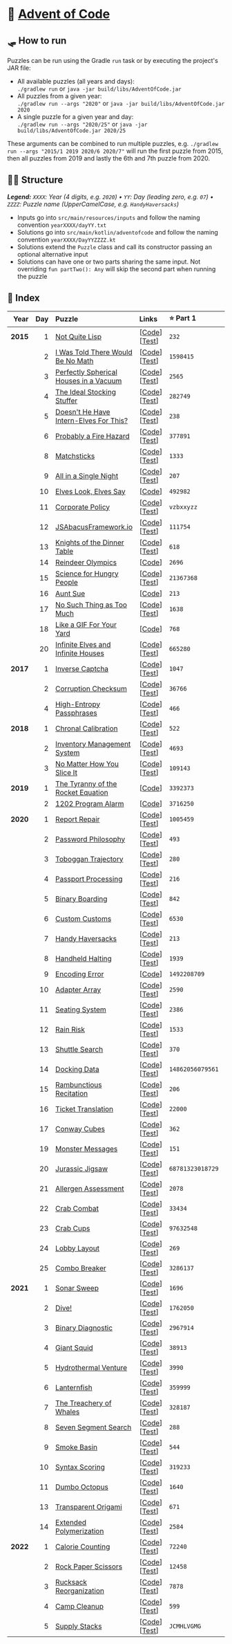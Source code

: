 # 🎄 [Advent of Code](https://adventofcode.com)

## 🛷 How to run

Puzzles can be run using the Gradle `run` task or by executing the project's JAR file:

* All available puzzles (all years and days):  
  `./gradlew run` or `java -jar build/libs/AdventOfCode.jar`
* All puzzles from a given year:  
  `./gradlew run --args "2020"` or `java -jar build/libs/AdventOfCode.jar 2020`
* A single puzzle for a given year and day:  
  `./gradlew run --args "2020/25"` or `java -jar build/libs/AdventOfCode.jar 2020/25`

These arguments can be combined to run multiple puzzles, e.g.
`./gradlew run --args "2015/1 2019 2020/6 2020/7"` will run the first puzzle from 2015, then all puzzles from 2019 and lastly the 6th and 7th puzzle from 2020.

## 🎅🏻 Structure

***Legend:** `XXXX`: Year (4 digits, e.g. `2020`) &bullet; `YY`: Day (leading zero, e.g. `07`) &bullet; `ZZZZ`: Puzzle name (UpperCamelCase, e.g. `HandyHaversacks`)*

* Inputs go into `src/main/resources/inputs` and follow the naming convention `yearXXXX/dayYY.txt`
* Solutions go into `src/main/kotlin/adventofcode` and follow the naming convention `yearXXXX/DayYYZZZZ.kt`
* Solutions extend the `Puzzle` class and call its constructor passing an optional alternative input
* Solutions can have one or two parts sharing the same input. Not overriding `fun partTwo(): Any` will skip the second part when running the puzzle

## 🎁 Index

|     Year | Day | Puzzle                                                                        | Links                                                                                                                                                                                   | ⭐️ Part 1        | ⭐️ Part 2                                        |
|---------:|----:|:------------------------------------------------------------------------------|:----------------------------------------------------------------------------------------------------------------------------------------------------------------------------------------|:-----------------|:-------------------------------------------------|
| **2015** |   1 | [Not Quite Lisp](https://adventofcode.com/2015/day/1)                         | [[Code](src/main/kotlin/adventofcode/year2015/Day01NotQuiteLisp.kt)] [[Test](src/test/kotlin/adventofcode/year2015/Day01NotQuiteLispSpec.kt)]                                           | `232`            | `1783`                                           |
|          |   2 | [I Was Told There Would Be No Math](https://adventofcode.com/2015/day/2)      | [[Code](src/main/kotlin/adventofcode/year2015/Day02IWasToldThereWouldBeNoMath.kt)] [[Test](src/test/kotlin/adventofcode/year2015/Day02IWasToldThereWouldBeNoMathSpec.kt)]               | `1598415`        | `3812909`                                        |
|          |   3 | [Perfectly Spherical Houses in a Vacuum](https://adventofcode.com/2015/day/3) | [[Code](src/main/kotlin/adventofcode/year2015/Day03PerfectlySphericalHousesInAVacuum.kt)] [[Test](src/test/kotlin/adventofcode/year2015/Day03PerfectlySphericalHousesInAVacuumSpec.kt)] | `2565`           | `2639`                                           |
|          |   4 | [The Ideal Stocking Stuffer](https://adventofcode.com/2015/day/4)             | [[Code](src/main/kotlin/adventofcode/year2015/Day04TheIdealStockingStuffer.kt)] [[Test](src/test/kotlin/adventofcode/year2015/Day04TheIdealStockingStufferSpec.kt)]                     | `282749`         | `9962624`                                        |
|          |   5 | [Doesn't He Have Intern-Elves For This?](https://adventofcode.com/2015/day/5) | [[Code](src/main/kotlin/adventofcode/year2015/Day05DoesntHeHaveInternElvesForThis.kt)] [[Test](src/test/kotlin/adventofcode/year2015/Day05DoesntHeHaveInternElvesForThisSpec.kt)]       | `238`            | `69`                                             |
|          |   6 | [Probably a Fire Hazard](https://adventofcode.com/2015/day/6)                 | [[Code](src/main/kotlin/adventofcode/year2015/Day06ProbablyAFireHazard.kt)] [[Test](src/test/kotlin/adventofcode/year2015/Day06ProbablyAFireHazardSpec.kt)]                             | `377891`         | `14110788`                                       |
|          |   8 | [Matchsticks](https://adventofcode.com/2015/day/8)                            | [[Code](src/main/kotlin/adventofcode/year2015/Day08Matchsticks.kt)] [[Test](src/test/kotlin/adventofcode/year2015/Day08MatchsticksSpec.kt)]                                             | `1333`           | `2046`                                           |
|          |   9 | [All in a Single Night](https://adventofcode.com/2015/day/9)                  | [[Code](src/main/kotlin/adventofcode/year2015/Day09AllInASingleNight.kt)] [[Test](src/test/kotlin/adventofcode/year2015/Day09AllInASingleNightSpec.kt)]                                 | `207`            | `804`                                            |
|          |  10 | [Elves Look, Elves Say](https://adventofcode.com/2015/day/10)                 | [[Code](src/main/kotlin/adventofcode/year2015/Day10ElvesLookElvesSay.kt)]                                                                                                               | `492982`         | `6989950`                                        |
|          |  11 | [Corporate Policy](https://adventofcode.com/2015/day/11)                      | [[Code](src/main/kotlin/adventofcode/year2015/Day11CorporatePolicy.kt)] [[Test](src/test/kotlin/adventofcode/year2015/Day11CorporatePolicySpec.kt)]                                     | `vzbxxyzz`       | `vzcaabcc`                                       |
|          |  12 | [JSAbacusFramework.io](https://adventofcode.com/2015/day/12)                  | [[Code](src/main/kotlin/adventofcode/year2015/Day12JSAbacusFrameworkIo.kt)] [[Test](src/test/kotlin/adventofcode/year2015/Day12JSAbacusFrameworkIoSpec.kt)]                             | `111754`         | `65402`                                          |
|          |  13 | [Knights of the Dinner Table](https://adventofcode.com/2015/day/13)           | [[Code](src/main/kotlin/adventofcode/year2015/Day13KnightsOfTheDinnerTable.kt)] [[Test](src/test/kotlin/adventofcode/year2015/Day13KnightsOfTheDinnerTableSpec.kt)]                     | `618`            | `601`                                            |
|          |  14 | [Reindeer Olympics](https://adventofcode.com/2015/day/14)                     | [[Code](src/main/kotlin/adventofcode/year2015/Day14ReindeerOlympics.kt)]                                                                                                                | `2696`           | `1084`                                           |
|          |  15 | [Science for Hungry People](https://adventofcode.com/2015/day/15)             | [[Code](src/main/kotlin/adventofcode/year2015/Day15ScienceForHungryPeople.kt)] [[Test](src/test/kotlin/adventofcode/year2015/Day15ScienceForHungryPeopleSpec.kt)]                       | `21367368`       | `1766400`                                        |
|          |  16 | [Aunt Sue](https://adventofcode.com/2015/day/16)                              | [[Code](src/main/kotlin/adventofcode/year2015/Day16AuntSue.kt)]                                                                                                                         | `213`            | `323`                                            |
|          |  17 | [No Such Thing as Too Much](https://adventofcode.com/2015/day/17)             | [[Code](src/main/kotlin/adventofcode/year2015/Day17NoSuchThingAsTooMuch.kt)] [[Test](src/test/kotlin/adventofcode/year2015/Day17NoSuchThingAsTooMuchSpec.kt)]                           | `1638`           | `17`                                             |
|          |  18 | [Like a GIF For Your Yard](https://adventofcode.com/2015/day/18)              | [[Code](src/main/kotlin/adventofcode/year2015/Day18LikeAGifForYourYard.kt)]                                                                                                             | `768`            | `781`                                            |
|          |  20 | [Infinite Elves and Infinite Houses](https://adventofcode.com/2015/day/20)    | [[Code](src/main/kotlin/adventofcode/year2015/Day20InfiniteElvesAndInfiniteHouses.kt)] [[Test](src/test/kotlin/adventofcode/year2015/Day20InfiniteElvesAndInfiniteHousesSpec.kt)]       | `665280`         | `705600`                                         |
| **2017** |   1 | [Inverse Captcha](https://adventofcode.com/2017/day/1)                        | [[Code](src/main/kotlin/adventofcode/year2017/Day01InverseCaptcha.kt)] [[Test](src/test/kotlin/adventofcode/year2017/Day01InverseCaptchaSpec.kt)]                                       | `1047`           | `982`                                            |
|          |   2 | [Corruption Checksum](https://adventofcode.com/2017/day/2)                    | [[Code](src/main/kotlin/adventofcode/year2017/Day02CorruptionChecksum.kt)] [[Test](src/test/kotlin/adventofcode/year2017/Day02CorruptionChecksumSpec.kt)]                               | `36766`          | `261`                                            |
|          |   4 | [High-Entropy Passphrases](https://adventofcode.com/2017/day/4)               | [[Code](src/main/kotlin/adventofcode/year2017/Day04HighEntropyPassphrases.kt)] [[Test](src/test/kotlin/adventofcode/year2017/Day04HighEntropyPassphrasesSpec.kt)]                       | `466`            | `251`                                            |
| **2018** |   1 | [Chronal Calibration](https://adventofcode.com/2018/day/1)                    | [[Code](src/main/kotlin/adventofcode/year2018/Day01ChronalCalibration.kt)] [[Test](src/test/kotlin/adventofcode/year2018/Day01ChronalCalibrationSpec.kt)]                               | `522`            | `73364`                                          |
|          |   2 | [Inventory Management System](https://adventofcode.com/2018/day/2)            | [[Code](src/main/kotlin/adventofcode/year2018/Day02InventoryManagementSystem.kt)] [[Test](src/test/kotlin/adventofcode/year2018/Day02InventoryManagementSystemSpec.kt)]                 | `4693`           | `pebjqsalrdnckzfihvtxysomg`                      |
|          |   3 | [No Matter How You Slice It](https://adventofcode.com/2018/day/3)             | [[Code](src/main/kotlin/adventofcode/year2018/Day03NoMatterHowYouSliceIt.kt)] [[Test](src/test/kotlin/adventofcode/year2018/Day03NoMatterHowYouSliceItSpec.kt)]                         | `109143`         | `506`                                            |
| **2019** |   1 | [The Tyranny of the Rocket Equation](https://adventofcode.com/2019/day/1)     | [[Code](src/main/kotlin/adventofcode/year2019/Day01TheTyrannyOfTheRocketEquation.kt)]                                                                                                   | `3392373`        | `5085699`                                        |
|          |   2 | [1202 Program Alarm](https://adventofcode.com/2019/day/2)                     | [[Code](src/main/kotlin/adventofcode/year2019/Day021202ProgramAlarm.kt)]                                                                                                                | `3716250`        | `6472`                                           |
| **2020** |   1 | [Report Repair](https://adventofcode.com/2020/day/1)                          | [[Code](src/main/kotlin/adventofcode/year2020/Day01ReportRepair.kt)] [[Test](src/test/kotlin/adventofcode/year2020/Day01ReportRepairSpec.kt)]                                           | `1005459`        | `92643264`                                       |
|          |   2 | [Password Philosophy](https://adventofcode.com/2020/day/2)                    | [[Code](src/main/kotlin/adventofcode/year2020/Day02PasswordPhilosophy.kt)] [[Test](src/test/kotlin/adventofcode/year2020/Day02PasswordPhilosophySpec.kt)]                               | `493`            | `593`                                            |
|          |   3 | [Toboggan Trajectory](https://adventofcode.com/2020/day/3)                    | [[Code](src/main/kotlin/adventofcode/year2020/Day03TobogganTrajectory.kt)] [[Test](src/test/kotlin/adventofcode/year2020/Day03TobogganTrajectorySpec.kt)]                               | `280`            | `4355551200`                                     |
|          |   4 | [Passport Processing](https://adventofcode.com/2020/day/4)                    | [[Code](src/main/kotlin/adventofcode/year2020/Day04PassportProcessing.kt)] [[Test](src/test/kotlin/adventofcode/year2020/Day04PassportProcessingSpec.kt)]                               | `216`            | `150`                                            |
|          |   5 | [Binary Boarding](https://adventofcode.com/2020/day/5)                        | [[Code](src/main/kotlin/adventofcode/year2020/Day05BinaryBoarding.kt)] [[Test](src/test/kotlin/adventofcode/year2020/Day05BinaryBoardingSpec.kt)]                                       | `842`            | `617`                                            |
|          |   6 | [Custom Customs](https://adventofcode.com/2020/day/6)                         | [[Code](src/main/kotlin/adventofcode/year2020/Day06CustomCustoms.kt)] [[Test](src/test/kotlin/adventofcode/year2020/Day06CustomCustomsSpec.kt)]                                         | `6530`           | `3323`                                           |
|          |   7 | [Handy Haversacks](https://adventofcode.com/2020/day/7)                       | [[Code](src/main/kotlin/adventofcode/year2020/Day07HandyHaversacks.kt)] [[Test](src/test/kotlin/adventofcode/year2020/Day07HandyHaversacksSpec.kt)]                                     | `213`            | `38426`                                          |
|          |   8 | [Handheld Halting](https://adventofcode.com/2020/day/8)                       | [[Code](src/main/kotlin/adventofcode/year2020/Day08HandheldHalting.kt)] [[Test](src/test/kotlin/adventofcode/year2020/Day08HandheldHaltingSpec.kt)]                                     | `1939`           | `2212`                                           |
|          |   9 | [Encoding Error](https://adventofcode.com/2020/day/9)                         | [[Code](src/main/kotlin/adventofcode/year2020/Day09EncodingError.kt)]                                                                                                                   | `1492208709`     | `238243506`                                      |
|          |  10 | [Adapter Array](https://adventofcode.com/2020/day/10)                         | [[Code](src/main/kotlin/adventofcode/year2020/Day10AdapterArray.kt)] [[Test](src/test/kotlin/adventofcode/year2020/Day10AdapterArraySpec.kt)]                                           | `2590`           | `226775649501184`                                |
|          |  11 | [Seating System](https://adventofcode.com/2020/day/11)                        | [[Code](src/main/kotlin/adventofcode/year2020/Day11SeatingSystem.kt)] [[Test](src/test/kotlin/adventofcode/year2020/Day11SeatingSystemSpec.kt)]                                         | `2386`           | `2091`                                           |
|          |  12 | [Rain Risk](https://adventofcode.com/2020/day/12)                             | [[Code](src/main/kotlin/adventofcode/year2020/Day12RainRisk.kt)] [[Test](src/test/kotlin/adventofcode/year2020/Day12RainRiskSpec.kt)]                                                   | `1533`           | `25235`                                          |
|          |  13 | [Shuttle Search](https://adventofcode.com/2020/day/13)                        | [[Code](src/main/kotlin/adventofcode/year2020/Day13ShuttleSearch.kt)] [[Test](src/test/kotlin/adventofcode/year2020/Day13ShuttleSearchSpec.kt)]                                         | `370`            | `894954360381385`                                |
|          |  14 | [Docking Data](https://adventofcode.com/2020/day/14)                          | [[Code](src/main/kotlin/adventofcode/year2020/Day14DockingData.kt)] [[Test](src/test/kotlin/adventofcode/year2020/Day14DockingDataSpec.kt)]                                             | `14862056079561` | `3296185383161`                                  |
|          |  15 | [Rambunctious Recitation](https://adventofcode.com/2020/day/15)               | [[Code](src/main/kotlin/adventofcode/year2020/Day15RambunctiousRecitation.kt)] [[Test](src/test/kotlin/adventofcode/year2020/Day15RambunctiousRecitationSpec.kt)]                       | `206`            | `955`                                            |
|          |  16 | [Ticket Translation](https://adventofcode.com/2020/day/16)                    | [[Code](src/main/kotlin/adventofcode/year2020/Day16TicketTranslation.kt)] [[Test](src/test/kotlin/adventofcode/year2020/Day16TicketTranslationSpec.kt)]                                 | `22000`          | `410460648673`                                   |
|          |  17 | [Conway Cubes](https://adventofcode.com/2020/day/17)                          | [[Code](src/main/kotlin/adventofcode/year2020/Day17ConwayCubes.kt)] [[Test](src/test/kotlin/adventofcode/year2020/Day17ConwayCubesSpec.kt)]                                             | `362`            | `1980`                                           |
|          |  19 | [Monster Messages](https://adventofcode.com/2020/day/19)                      | [[Code](src/main/kotlin/adventofcode/year2020/Day19MonsterMessages.kt)] [[Test](src/test/kotlin/adventofcode/year2020/Day19MonsterMessagesSpec.kt)]                                     | `151`            |                                                  |
|          |  20 | [Jurassic Jigsaw](https://adventofcode.com/2020/day/20)                       | [[Code](src/main/kotlin/adventofcode/year2020/Day20JurassicJigsaw.kt)] [[Test](src/test/kotlin/adventofcode/year2020/Day20JurassicJigsawSpec.kt)]                                       | `68781323018729` |                                                  |
|          |  21 | [Allergen Assessment](https://adventofcode.com/2020/day/21)                   | [[Code](src/main/kotlin/adventofcode/year2020/Day21AllergenAssessment.kt)] [[Test](src/test/kotlin/adventofcode/year2020/Day21AllergenAssessmentSpec.kt)]                               | `2078`           | `lmcqt,kcddk,npxrdnd,cfb,ldkt,fqpt,jtfmtpd,tsch` |
|          |  22 | [Crab Combat](https://adventofcode.com/2020/day/22)                           | [[Code](src/main/kotlin/adventofcode/year2020/Day22CrabCombat.kt)] [[Test](src/test/kotlin/adventofcode/year2020/Day22CrabCombatSpec.kt)]                                               | `33434`          | `31657`                                          |
|          |  23 | [Crab Cups](https://adventofcode.com/2020/day/23)                             | [[Code](src/main/kotlin/adventofcode/year2020/Day23CrabCups.kt)] [[Test](src/test/kotlin/adventofcode/year2020/Day23CrabCupsSpec.kt)]                                                   | `97632548`       |                                                  |
|          |  24 | [Lobby Layout](https://adventofcode.com/2020/day/24)                          | [[Code](src/main/kotlin/adventofcode/year2020/Day24LobbyLayout.kt)] [[Test](src/test/kotlin/adventofcode/year2020/Day24LobbyLayoutSpec.kt)]                                             | `269`            | `3667`                                           |
|          |  25 | [Combo Breaker](https://adventofcode.com/2020/day/25)                         | [[Code](src/main/kotlin/adventofcode/year2020/Day25ComboBreaker.kt)] [[Test](src/test/kotlin/adventofcode/year2020/Day25ComboBreakerSpec.kt)]                                           | `3286137`        |                                                  |
| **2021** |   1 | [Sonar Sweep](https://adventofcode.com/2021/day/1)                            | [[Code](src/main/kotlin/adventofcode/year2021/Day01SonarSweep.kt)] [[Test](src/test/kotlin/adventofcode/year2021/Day01SonarSweepSpec.kt)]                                               | `1696`           | `1737`                                           |
|          |   2 | [Dive!](https://adventofcode.com/2021/day/2)                                  | [[Code](src/main/kotlin/adventofcode/year2021/Day02Dive.kt)] [[Test](src/test/kotlin/adventofcode/year2021/Day02DiveSpec.kt)]                                                           | `1762050`        | `1855892637`                                     |
|          |   3 | [Binary Diagnostic](https://adventofcode.com/2021/day/3)                      | [[Code](src/main/kotlin/adventofcode/year2021/Day03BinaryDiagnostic.kt)] [[Test](src/test/kotlin/adventofcode/year2021/Day03BinaryDiagnosticSpec.kt)]                                   | `2967914`        | `7041258`                                        |
|          |   4 | [Giant Squid](https://adventofcode.com/2021/day/4)                            | [[Code](src/main/kotlin/adventofcode/year2021/Day04GiantSquid.kt)] [[Test](src/test/kotlin/adventofcode/year2021/Day04GiantSquidSpec.kt)]                                               | `38913`          | `16836`                                          |
|          |   5 | [Hydrothermal Venture](https://adventofcode.com/2021/day/5)                   | [[Code](src/main/kotlin/adventofcode/year2021/Day05HydrothermalVenture.kt)] [[Test](src/test/kotlin/adventofcode/year2021/Day05HydrothermalVentureSpec.kt)]                             | `3990`           | `21305`                                          |
|          |   6 | [Lanternfish](https://adventofcode.com/2021/day/6)                            | [[Code](src/main/kotlin/adventofcode/year2021/Day06Lanternfish.kt)] [[Test](src/test/kotlin/adventofcode/year2021/Day06LanternfishSpec.kt)]                                             | `359999`         | `1631647919273`                                  |
|          |   7 | [The Treachery of Whales](https://adventofcode.com/2021/day/7)                | [[Code](src/main/kotlin/adventofcode/year2021/Day07TheTreacheryOfWhales.kt)] [[Test](src/test/kotlin/adventofcode/year2021/Day07TheTreacheryOfWhalesSpec.kt)]                           | `328187`         | `91257582`                                       |
|          |   8 | [Seven Segment Search](https://adventofcode.com/2021/day/8)                   | [[Code](src/main/kotlin/adventofcode/year2021/Day08SevenSegmentSearch.kt)] [[Test](src/test/kotlin/adventofcode/year2021/Day08SevenSegmentSearchSpec.kt)]                               | `288`            | `940724`                                         |
|          |   9 | [Smoke Basin](https://adventofcode.com/2021/day/9)                            | [[Code](src/main/kotlin/adventofcode/year2021/Day09SmokeBasin.kt)] [[Test](src/test/kotlin/adventofcode/year2021/Day09SmokeBasinSpec.kt)]                                               | `544`            | `1017792`                                        |
|          |  10 | [Syntax Scoring](https://adventofcode.com/2021/day/10)                        | [[Code](src/main/kotlin/adventofcode/year2021/Day10SyntaxScoring.kt)] [[Test](src/test/kotlin/adventofcode/year2021/Day10SyntaxScoringSpec.kt)]                                         | `319233`         | `1118976874`                                     |
|          |  11 | [Dumbo Octopus](https://adventofcode.com/2021/day/11)                         | [[Code](src/main/kotlin/adventofcode/year2021/Day11DumboOctopus.kt)] [[Test](src/test/kotlin/adventofcode/year2021/Day11DumboOctopusSpec.kt)]                                           | `1640`           | `312`                                            |
|          |  13 | [Transparent Origami](https://adventofcode.com/2021/day/13)                   | [[Code](src/main/kotlin/adventofcode/year2021/Day13TransparentOrigami.kt)] [[Test](src/test/kotlin/adventofcode/year2021/Day13TransparentOrigamiSpec.kt)]                               | `671`            | `PCPHARKL`                                       |
|          |  14 | [Extended Polymerization](https://adventofcode.com/2021/day/14)               | [[Code](src/main/kotlin/adventofcode/year2021/Day14ExtendedPolymerization.kt)] [[Test](src/test/kotlin/adventofcode/year2021/Day14ExtendedPolymerizationSpec.kt)]                       | `2584`           | `3816397135460`                                  |
| **2022** |   1 | [Calorie Counting](https://adventofcode.com/2022/day/1)                       | [[Code](src/main/kotlin/adventofcode/year2022/Day01CalorieCounting.kt)] [[Test](src/test/kotlin/adventofcode/year2022/Day01CalorieCountingSpec.kt)]                                     | `72240`          | `210957`                                         |
|          |   2 | [Rock Paper Scissors](https://adventofcode.com/2022/day/2)                    | [[Code](src/main/kotlin/adventofcode/year2022/Day02RockPaperScissors.kt)] [[Test](src/test/kotlin/adventofcode/year2022/Day02RockPaperScissorsSpec.kt)]                                 | `12458`          | `12683`                                          |
|          |   3 | [Rucksack Reorganization](https://adventofcode.com/2022/day/3)                | [[Code](src/main/kotlin/adventofcode/year2022/Day03RucksackReorganization.kt)] [[Test](src/test/kotlin/adventofcode/year2022/Day03RucksackReorganizationSpec.kt)]                       | `7878`           | `2760`                                           |
|          |   4 | [Camp Cleanup](https://adventofcode.com/2022/day/4)                           | [[Code](src/main/kotlin/adventofcode/year2022/Day04CampCleanup.kt)] [[Test](src/test/kotlin/adventofcode/year2022/Day04CampCleanupSpec.kt)]                                             | `599`            | `928`                                            |
|          |   5 | [Supply Stacks](https://adventofcode.com/2022/day/5)                          | [[Code](src/main/kotlin/adventofcode/year2022/Day05SupplyStacks.kt)] [[Test](src/test/kotlin/adventofcode/year2022/Day05SupplyStacksSpec.kt)]                                           | `JCMHLVGMG`      | `LVMRWSSPZ`                                      |
